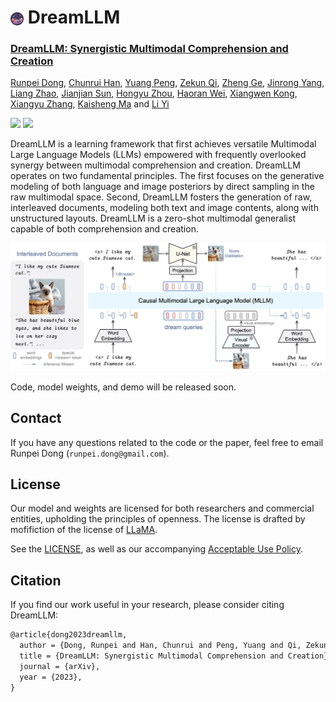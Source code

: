 # <img src="assets/logo.png" style="width: 4.2%" align=center> DreamLLM

<h3><a href="">DreamLLM: Synergistic Multimodal Comprehension and Creation</a></h3>

[Runpei Dong](https://runpeidong.com/), [Chunrui Han](), [Yuang Peng](https://yuangpeng.com/), [Zekun Qi](https://qizekun.github.io/), [Zheng Ge](https://joker316701882.github.io/), [Jinrong Yang](https://yancie-yjr.github.io/), [Liang Zhao](), [Jianjian Sun](https://scholar.google.com/citations?user=MVZrGkYAAAAJ&hl=en), [Hongyu Zhou](https://scholar.google.com/citations?user=i1PB3cEAAAAJ&hl=en), [Haoran Wei](https://scholar.google.com/citations?user=J4naK0MAAAAJ&hl=en), [Xiangwen Kong](), [Xiangyu Zhang](https://scholar.google.com/citations?user=yuB-cfoAAAAJ&hl=en), [Kaisheng Ma](http://group.iiis.tsinghua.edu.cn/~maks/leader.html) and [Li Yi](https://ericyi.github.io)
	
<a href="https://dreamllm.github.io/"><img src="https://img.shields.io/badge/Project-Page-Green"></a>
<a href=""><img src="https://img.shields.io/badge/Paper-PDF-orange"></a> 

DreamLLM is a learning framework that first achieves versatile Multimodal Large Language Models (LLMs) empowered with frequently overlooked synergy between multimodal comprehension and creation. DreamLLM operates on two fundamental principles. The first focuses on the generative modeling of both language and image posteriors by direct sampling in the raw multimodal space. Second, DreamLLM fosters the generation of raw, interleaved documents, modeling both text and image contents, along with unstructured layouts. DreamLLM is a zero-shot multimodal generalist capable of both comprehension and creation.

![](assets/dreamllm.png)

Code, model weights, and demo will be released soon.


## Contact
If you have any questions related to the code or the paper, feel free to email Runpei Dong (`runpei.dong@gmail.com`).

## License
Our model and weights are licensed for both researchers and commercial entities, upholding the principles of openness. The license is drafted by mofifiction of the license of [LLaMA](https://github.com/facebookresearch/llama).

See the [LICENSE](./LICENSE), as well as our accompanying [Acceptable Use Policy](./USE_POLICY.md).

## Citation

If you find our work useful in your research, please consider citing DreamLLM:
```tex
@article{dong2023dreamllm,
  author = {Dong, Runpei and Han, Chunrui and Peng, Yuang and Qi, Zekun and Ge, Zheng and Yang, Jinrong and Zhao, Liang and Sun, Jianjian and Zhou, Hongyu and Wei, Haoran and Kong, Xiangwen and Zhang, Xiangyu and Ma, Kaisheng and Yi, Li},
  title = {DreamLLM: Synergistic Multimodal Comprehension and Creation},
  journal = {arXiv},
  year = {2023},
}
```
